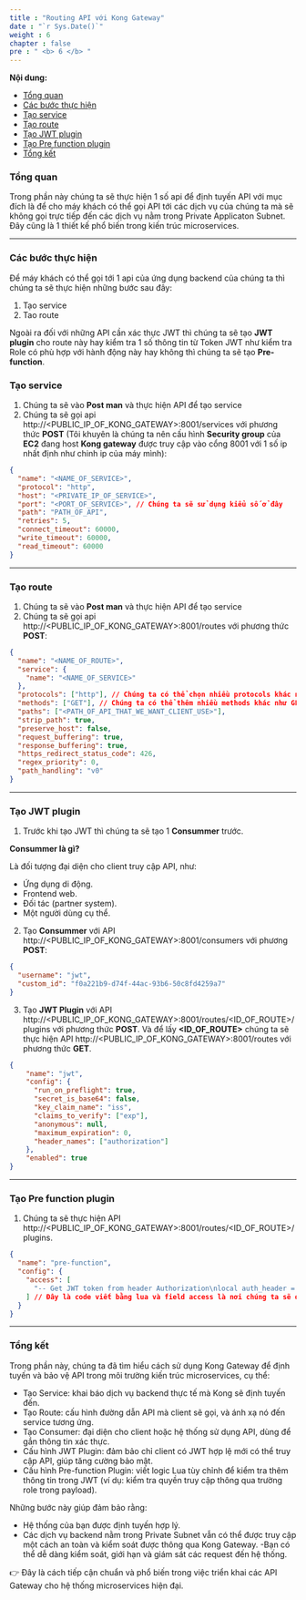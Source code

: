 ```yaml
---
title : "Routing API với Kong Gateway"
date : "`r Sys.Date()`"
weight : 6
chapter : false
pre : " <b> 6 </b> "
---
```


**Nội dung:**

- [Tổng quan](#tổng-quan)
- [Các bước thực hiện](#các-bước-thực-hiện)
- [Tạo service](#tạo-service)
- [Tạo route](#tạo-route)
- [Tạo JWT plugin](#tạo-jwt-plugin)
- [Tạo Pre function plugin](#tạo-pre-function-plugin)
- [Tổng kết](#-tổng-kết)

### Tổng quan

Trong phần này chúng ta sẽ thực hiện 1 số api để định tuyến API với mục đích là để cho máy khách có thể gọi API tới các dịch vụ của chúng ta mà sẽ không gọi trực tiếp đến các dịch vụ nằm trong Private Applicaton Subnet. Đây cũng là 1 thiết kế phổ biến trong kiến trúc microservices.

---

### Các bước thực hiện

Để máy khách có thể gọi tới 1 api của ứng dụng backend của chúng ta thì chúng ta sẽ thực hiện những bước sau đây:

1. Tạo service
2. Tao route

Ngoài ra đối với những API cần xác thực JWT thì chúng ta sẽ tạo **JWT plugin** cho route này hay kiểm tra 1 số thông tin từ Token JWT như kiểm tra Role có phù hợp với hành động này hay không thì chúng ta sẽ tạo **Pre-function**.

### Tạo service

1. Chúng ta sẽ vào **Post man** và thực hiện API để tạo service
2. Chúng ta sẽ gọi api http://<PUBLIC_IP_OF_KONG_GATEWAY>:8001/services với phương thức **POST** (Tôi khuyên là chúng ta nên cấu hình **Security group** của **EC2** đang host **Kong gateway** được truy cập vào cổng 8001 với 1 số ip nhất định như chinh ip của máy mình):

```json
{
  "name": "<NAME_OF_SERVICE>",
  "protocol": "http",
  "host": "<PRIVATE_IP_OF_SERVICE>",
  "port": "<PORT_OF_SERVICE>", // Chúng ta sẽ sử dụng kiểu số ở đây
  "path": "PATH_OF_API",
  "retries": 5,
  "connect_timeout": 60000,
  "write_timeout": 60000,
  "read_timeout": 60000
}
```

---

### Tạo route

1. Chúng ta sẽ vào **Post man** và thực hiện API để tạo service
2. Chúng ta sẽ gọi api http://<PUBLIC_IP_OF_KONG_GATEWAY>:8001/routes với phương thức **POST**:

````json
{
  "name": "<NAME_OF_ROUTE>",
  "service": {
    "name": "<NAME_OF_SERVICE>"
  },
  "protocols": ["http"], // Chúng ta có thể chọn nhiều protocols khác như http, https, gRPC,...
  "methods": ["GET"], // Chúng ta có thể thêm nhiều methods khác như GET, POST, PATHC,...
  "paths": ["<PATH_OF_API_THAT_WE_WANT_CLIENT_USE>"],
  "strip_path": true,
  "preserve_host": false,
  "request_buffering": true,
  "response_buffering": true,
  "https_redirect_status_code": 426,
  "regex_priority": 0,
  "path_handling": "v0"
}
````

---

### Tạo JWT plugin

1. Trước khi tạo JWT thì chúng ta sẽ tạo 1 **Consummer** trước.

**Consummer là gì?**

Là đối tượng đại diện cho client truy cập API, như:

- Ứng dụng di động.
- Frontend web.
- Đối tác (partner system).
- Một người dùng cụ thể.

2. Tạo **Consummer** với API http://<PUBLIC_IP_OF_KONG_GATEWAY>:8001/consumers với phương **POST**:

````json
{
  "username": "jwt",
  "custom_id": "f0a221b9-d74f-44ac-93b6-50c8fd4259a7"
}
````

3. Tạo **JWT Plugin** với API http://<PUBLIC_IP_OF_KONG_GATEWAY>:8001/routes/<ID_OF_ROUTE>/plugins với phương thức **POST**. Và để lấy **<ID_OF_ROUTE>** chúng ta sẽ thực hiện API http://<PUBLIC_IP_OF_KONG_GATEWAY>:8001/routes với phương thức **GET**.

```json
{
    "name": "jwt",
    "config": {
      "run_on_preflight": true,
      "secret_is_base64": false,
      "key_claim_name": "iss",
      "claims_to_verify": ["exp"],
      "anonymous": null,
      "maximum_expiration": 0,
      "header_names": ["authorization"]
    },
    "enabled": true
}
```

---

### Tạo Pre function plugin

1. Chúng ta sẽ thực hiện API http://<PUBLIC_IP_OF_KONG_GATEWAY>:8001/routes/<ID_OF_ROUTE>/plugins.

```json
{
  "name": "pre-function",
  "config": {
    "access": [
      "-- Get JWT token from header Authorization\nlocal auth_header = kong.request.get_header(\"Authorization\")\nif not auth_header then\n  return kong.response.exit(401, { message = \"missing Authorization header\" })\nend\n\n-- Get token from \"Bearer <token>\"\nlocal token = auth_header:match(\"^Bearer%s+(.+)$\")\nif not token then\n  return kong.response.exit(401, { message = \"invalid Token format\" })\nend\n\n-- Split token into 3 parts: header.payload.signature\nlocal token_parts = {}\nfor part in token:gmatch(\"[^.]+\") do\n  table.insert(token_parts, part)\nend\n\nif #token_parts ~= 3 then\n  return kong.response.exit(401, { message = \"invalid JWT token structure\" })\nend\n\n-- Decode payload (middle part of JWT)\nlocal payload_str = ngx.decode_base64(token_parts[2])\nif not payload_str then\n  return kong.response.exit(401, { message = \"failed to decode JWT payload\" })\nend\n\n-- Extract \"role\" from JSON payload\nlocal role = payload_str:match('\"role\"%s*:%s*\"([^\"]+)\"')\nif not role then\n  return kong.response.exit(403, { message = \"missing role in token\" })\nend\n\n-- Check role, only allow customer\nif role ~= \"customer\" then\n  return kong.response.exit(403, { message = \"access denied: requires customer role\" })\nend\n\nreturn"
    ] // Đây là code viết bằng lua và field access là nơi chúng ta sẽ đặt những code lua cho những mục đích kiểm tra của chúng ta. Và code trên kiểm tra Token JWT có chứa role là customer hay không và gán nó vòa Header của APi.
  }
}
```
---

### Tổng kết

Trong phần này, chúng ta đã tìm hiểu cách sử dụng Kong Gateway để định tuyến và bảo vệ API trong môi trường kiến trúc microservices, cụ thể:

- Tạo Service: khai báo dịch vụ backend thực tế mà Kong sẽ định tuyến đến.
- Tạo Route: cấu hình đường dẫn API mà client sẽ gọi, và ánh xạ nó đến service tương ứng.
- Tạo Consumer: đại diện cho client hoặc hệ thống sử dụng API, dùng để gắn thông tin xác thực.
- Cấu hình JWT Plugin: đảm bảo chỉ client có JWT hợp lệ mới có thể truy cập API, giúp tăng cường bảo mật.
- Cấu hình Pre-function Plugin: viết logic Lua tùy chỉnh để kiểm tra thêm thông tin trong JWT (ví dụ: kiểm tra quyền truy cập thông qua trường role trong payload).

Những bước này giúp đảm bảo rằng:

- Hệ thống của bạn được định tuyến hợp lý.
- Các dịch vụ backend nằm trong Private Subnet vẫn có thể được truy cập một cách an toàn và kiểm soát được thông qua Kong Gateway.
-Bạn có thể dễ dàng kiểm soát, giới hạn và giám sát các request đến hệ thống.

👉 Đây là cách tiếp cận chuẩn và phổ biến trong việc triển khai các API Gateway cho hệ thống microservices hiện đại.
